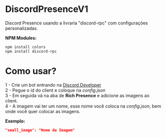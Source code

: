 # DiscordPresenceV1
Discord Presence usando a livraria "discord-rpc" com configurações personalizadas.

**NPM Modules:**
```
npm install colors
npm install discord-rpc
```

# Como usar?
1 - Crie um bot entrando na [Discord Developer](https://discord.com/developers/applications)<br>
2 - Pegue o id do client e coloque na *config.json*<br>
3 - Em seguida vá na aba de **Rich Presence** e adicione as imagens ao client.<br>
4 - A imagem vai ter um nome, esse nome você coloca na *config.json*, bem onde você quer colocar as imagens.

**Exemplo:**
```json
"small_image": "Nome da Imagem"
```
